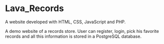 # Lava_Records

A website developed with HTML, CSS, JavaScript and PHP.

A demo website of a records store.
User can register, login, pick his favorite records and all this information is stored in a PostgreSQL database.
